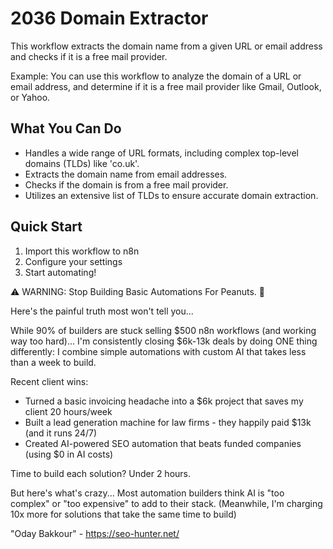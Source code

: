 # 2036 Domain Extractor

This workflow extracts the domain name from a given URL or email address and checks if it is a free mail provider.

Example: You can use this workflow to analyze the domain of a URL or email address, and determine if it is a free mail provider like Gmail, Outlook, or Yahoo.

## What You Can Do
- Handles a wide range of URL formats, including complex top-level domains (TLDs) like 'co.uk'.
- Extracts the domain name from email addresses.
- Checks if the domain is from a free mail provider.
- Utilizes an extensive list of TLDs to ensure accurate domain extraction.

## Quick Start
1. Import this workflow to n8n
2. Configure your settings
3. Start automating!

⚠️ WARNING: Stop Building Basic Automations For Peanuts. 🚫

Here's the painful truth most won't tell you...

While 90% of builders are stuck selling $500 n8n workflows (and working way too hard)...
I'm consistently closing $6k-13k deals by doing ONE thing differently:
I combine simple automations with custom AI that takes less than a week to build.

Recent client wins:
* Turned a basic invoicing headache into a $6k project that saves my client 20 hours/week
* Built a lead generation machine for law firms - they happily paid $13k (and it runs 24/7)
* Created AI-powered SEO automation that beats funded companies (using $0 in AI costs)

Time to build each solution? Under 2 hours.

But here's what's crazy...
Most automation builders think AI is "too complex" or "too expensive" to add to their stack.
(Meanwhile, I'm charging 10x more for solutions that take the same time to build)

"Oday Bakkour" - https://seo-hunter.net/

